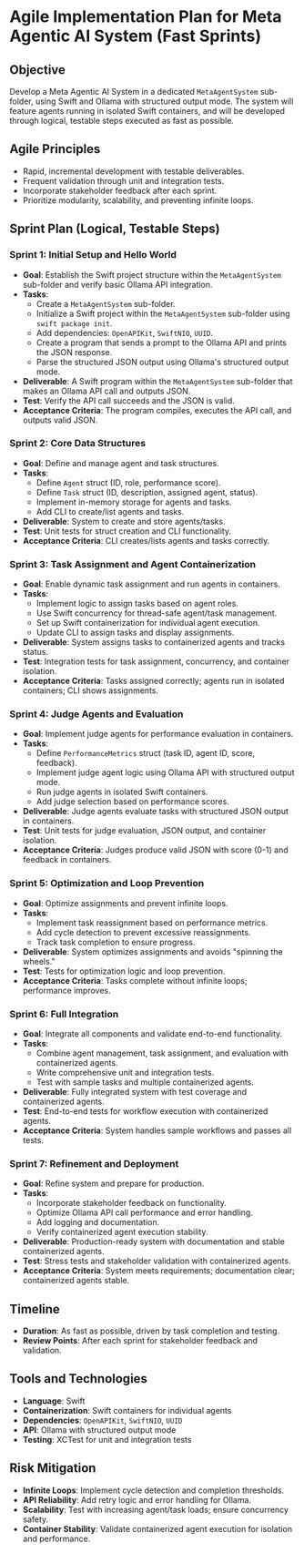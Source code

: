 # Agile Implementation Plan for Meta Agentic AI System (Fast Sprints)

## Objective
Develop a Meta Agentic AI System in a dedicated `MetaAgentSystem` sub-folder, using Swift and Ollama with structured output mode. The system will feature agents running in isolated Swift containers, and will be developed through logical, testable steps executed as fast as possible.

## Agile Principles
- Rapid, incremental development with testable deliverables.
- Frequent validation through unit and integration tests.
- Incorporate stakeholder feedback after each sprint.
- Prioritize modularity, scalability, and preventing infinite loops.

## Sprint Plan (Logical, Testable Steps)

### Sprint 1: Initial Setup and Hello World
- **Goal**: Establish the Swift project structure within the `MetaAgentSystem` sub-folder and verify basic Ollama API integration.
- **Tasks**:
  - Create a `MetaAgentSystem` sub-folder.
  - Initialize a Swift project within the `MetaAgentSystem` sub-folder using `swift package init`.
  - Add dependencies: `OpenAPIKit`, `SwiftNIO`, `UUID`.
  - Create a program that sends a prompt to the Ollama API and prints the JSON response.
  - Parse the structured JSON output using Ollama's structured output mode.
- **Deliverable**: A Swift program within the `MetaAgentSystem` sub-folder that makes an Ollama API call and outputs JSON.
- **Test**: Verify the API call succeeds and the JSON is valid.
- **Acceptance Criteria**: The program compiles, executes the API call, and outputs valid JSON.

### Sprint 2: Core Data Structures
- **Goal**: Define and manage agent and task structures.
- **Tasks**:
  - Define `Agent` struct (ID, role, performance score).
  - Define `Task` struct (ID, description, assigned agent, status).
  - Implement in-memory storage for agents and tasks.
  - Add CLI to create/list agents and tasks.
- **Deliverable**: System to create and store agents/tasks.
- **Test**: Unit tests for struct creation and CLI functionality.
- **Acceptance Criteria**: CLI creates/lists agents and tasks correctly.

### Sprint 3: Task Assignment and Agent Containerization
- **Goal**: Enable dynamic task assignment and run agents in containers.
- **Tasks**:
  - Implement logic to assign tasks based on agent roles.
  - Use Swift concurrency for thread-safe agent/task management.
  - Set up Swift containerization for individual agent execution.
  - Update CLI to assign tasks and display assignments.
- **Deliverable**: System assigns tasks to containerized agents and tracks status.
- **Test**: Integration tests for task assignment, concurrency, and container isolation.
- **Acceptance Criteria**: Tasks assigned correctly; agents run in isolated containers; CLI shows assignments.

### Sprint 4: Judge Agents and Evaluation
- **Goal**: Implement judge agents for performance evaluation in containers.
- **Tasks**:
  - Define `PerformanceMetrics` struct (task ID, agent ID, score, feedback).
  - Implement judge agent logic using Ollama API with structured output mode.
  - Run judge agents in isolated Swift containers.
  - Add judge selection based on performance scores.
- **Deliverable**: Judge agents evaluate tasks with structured JSON output in containers.
- **Test**: Unit tests for judge evaluation, JSON output, and container isolation.
- **Acceptance Criteria**: Judges produce valid JSON with score (0-1) and feedback in containers.

### Sprint 5: Optimization and Loop Prevention
- **Goal**: Optimize assignments and prevent infinite loops.
- **Tasks**:
  - Implement task reassignment based on performance metrics.
  - Add cycle detection to prevent excessive reassignments.
  - Track task completion to ensure progress.
- **Deliverable**: System optimizes assignments and avoids "spinning the wheels."
- **Test**: Tests for optimization logic and loop prevention.
- **Acceptance Criteria**: Tasks complete without infinite loops; performance improves.

### Sprint 6: Full Integration
- **Goal**: Integrate all components and validate end-to-end functionality.
- **Tasks**:
  - Combine agent management, task assignment, and evaluation with containerized agents.
  - Write comprehensive unit and integration tests.
  - Test with sample tasks and multiple containerized agents.
- **Deliverable**: Fully integrated system with test coverage and containerized agents.
- **Test**: End-to-end tests for workflow execution with containerized agents.
- **Acceptance Criteria**: System handles sample workflows and passes all tests.

### Sprint 7: Refinement and Deployment
- **Goal**: Refine system and prepare for production.
- **Tasks**:
  - Incorporate stakeholder feedback on functionality.
  - Optimize Ollama API call performance and error handling.
  - Add logging and documentation.
  - Verify containerized agent execution stability.
- **Deliverable**: Production-ready system with documentation and stable containerized agents.
- **Test**: Stress tests and stakeholder validation with containerized agents.
- **Acceptance Criteria**: System meets requirements; documentation clear; containerized agents stable.

## Timeline
- **Duration**: As fast as possible, driven by task completion and testing.
- **Review Points**: After each sprint for stakeholder feedback and validation.

## Tools and Technologies
- **Language**: Swift
- **Containerization**: Swift containers for individual agents
- **Dependencies**: `OpenAPIKit`, `SwiftNIO`, `UUID`
- **API**: Ollama with structured output mode
- **Testing**: XCTest for unit and integration tests

## Risk Mitigation
- **Infinite Loops**: Implement cycle detection and completion thresholds.
- **API Reliability**: Add retry logic and error handling for Ollama.
- **Scalability**: Test with increasing agent/task loads; ensure concurrency safety.
- **Container Stability**: Validate containerized agent execution for isolation and performance.